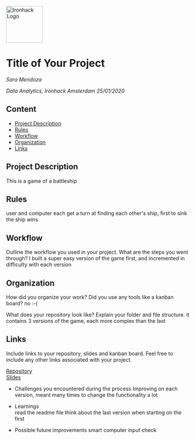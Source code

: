 <img src="https://bit.ly/2VnXWr2" alt="Ironhack Logo" width="100"/>

# Title of Your Project
*Sara Mendoza*

*Data Analytics, Ironhack Amsterdam 25/01/2020*

## Content
- [Project Description](#project-description)
- [Rules](#rules)
- [Workflow](#workflow)
- [Organization](#organization)
- [Links](#links)

## Project Description
This is a game of a battleship

## Rules
user and computer each get a turn at finding each other's ship, first to sink the ship wins

## Workflow
Outline the workflow you used in your project. What are the steps you went through?
I built a super easy version of the game first, and incremented in difficulty with each version

## Organization
How did you organize your work? Did you use any tools like a kanban board?
no :-(

What does your repository look like? Explain your folder and file structure.
it contains 3 versions of the game, each more complex than the last

## Links
Include links to your repository, slides and kanban board. Feel free to include any other links associated with your project.

[Repository](https://github.com/paoloironhack/dataptams2020/tree/sara/projects/Project-Week-1-Build-Your-Own-Game/your-project)  
[Slides](https://www.draw.io/#G1eJjyrT-MOoypse4EVRswo-VfJ0Otqbgp)  

* Challenges you encountered during the process
Improving on each version, meant many times to change the functionality a lot

* Learnings  
read the readme file
think about the last version when starting on the first

* Possible future improvements
smart computer
input check